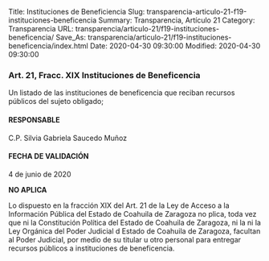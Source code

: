 Title: Instituciones de Beneficiencia
Slug: transparencia-articulo-21-f19-instituciones-beneficencia
Summary: Transparencia, Artículo 21
Category: Transparencia
URL: transparencia/articulo-21/f19-instituciones-beneficencia/
Save_As: transparencia/articulo-21/f19-instituciones-beneficencia/index.html
Date: 2020-04-30 09:30:00
Modified: 2020-04-30 09:30:00


### Art. 21, Fracc. XIX Instituciones de Beneficencia

Un listado de las instituciones de beneficencia que reciban recursos públicos del sujeto obligado;

#### RESPONSABLE

C.P. Silvia Gabriela Saucedo Muñoz

#### FECHA DE VALIDACIÓN

4 de junio de 2020

**NO APLICA**

Lo dispuesto en la fracción XIX del Art. 21 de la Ley de Acceso a la Información Pública del Estado de Coahuila de Zaragoza no plica, toda vez que ni la Constitución Política del Estado de Coahuila de Zaragoza, ni la ni la Ley Orgánica del Poder Judicial d Estado de Coahuila de Zaragoza, facultan al Poder Judicial, por medio de su titular u otro personal para entregar recursos públicos a instituciones de beneficencia.


